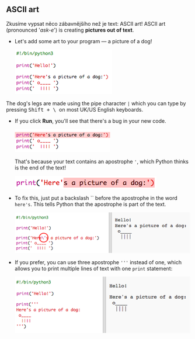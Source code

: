 ## ASCII art

Zkusíme vypsat něco zábavnějšího než je text: ASCII art! ASCII art (pronounced '*ask-e*') is creating **pictures out of text**.

+ Let's add some art to your program — a picture of a dog!
    
    ![screenshot](images/me-dog.png)

The dog's legs are made using the pipe character `|` which you can type by pressing <kbd>Shift + \ </kbd> on most UK/US English keyboards.

+ If you click **Run**, you'll see that there's a bug in your new code.
    
    ![screenshot](images/me-dog-bug.png)
    
    That's because your text contains an apostrophe `'`, which Python thinks is the end of the text!
    
    ![screenshot](images/me-dog-quote.png)

+ To fix this, just put a backslash `` before the apostrophe in the word `here's`. This tells Python that the apostrophe is part of the text.
    
    ![screenshot](images/me-dog-bug-fix.png)

+ If you prefer, you can use three apostrophe `'''` instead of one, which allows you to print multiple lines of text with one `print` statement:
    
    ![screenshot](images/me-dog-triple-quote.png)